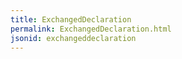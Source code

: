 ```yaml
---
title: ExchangedDeclaration
permalink: ExchangedDeclaration.html
jsonid: exchangeddeclaration
---
```

